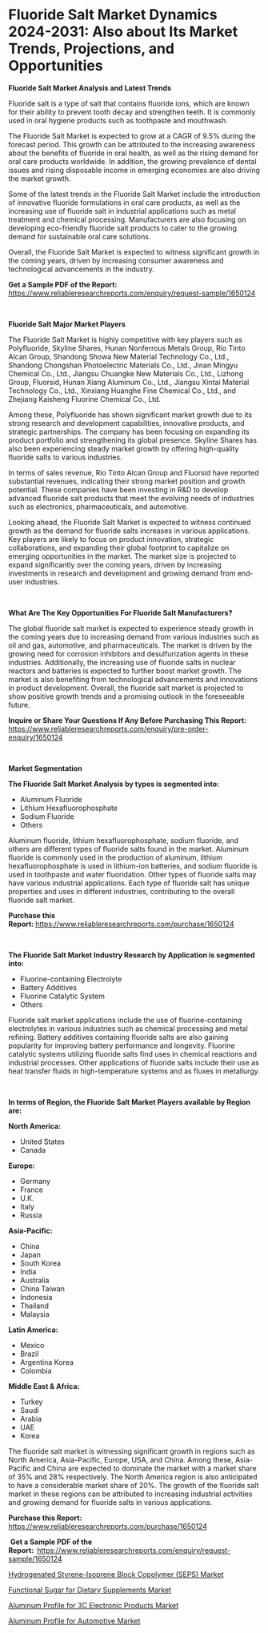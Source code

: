 <p><h1>Fluoride Salt Market Dynamics 2024-2031: Also about Its Market Trends, Projections, and Opportunities</h1></p><p><strong>Fluoride Salt Market Analysis and Latest Trends</strong></p>
<p><p>Fluoride salt is a type of salt that contains fluoride ions, which are known for their ability to prevent tooth decay and strengthen teeth. It is commonly used in oral hygiene products such as toothpaste and mouthwash.</p><p>The Fluoride Salt Market is expected to grow at a CAGR of 9.5% during the forecast period. This growth can be attributed to the increasing awareness about the benefits of fluoride in oral health, as well as the rising demand for oral care products worldwide. In addition, the growing prevalence of dental issues and rising disposable income in emerging economies are also driving the market growth.</p><p>Some of the latest trends in the Fluoride Salt Market include the introduction of innovative fluoride formulations in oral care products, as well as the increasing use of fluoride salt in industrial applications such as metal treatment and chemical processing. Manufacturers are also focusing on developing eco-friendly fluoride salt products to cater to the growing demand for sustainable oral care solutions.</p><p>Overall, the Fluoride Salt Market is expected to witness significant growth in the coming years, driven by increasing consumer awareness and technological advancements in the industry.</p></p>
<p><strong>Get a Sample PDF of the Report:&nbsp;</strong> <a href="https://www.reliableresearchreports.com/enquiry/request-sample/1650124">https://www.reliableresearchreports.com/enquiry/request-sample/1650124</a></p>
<p>&nbsp;</p>
<p><strong>Fluoride Salt Major Market Players</strong></p>
<p><p>The Fluoride Salt Market is highly competitive with key players such as Polyfluoride, Skyline Shares, Hunan Nonferrous Metals Group, Rio Tinto Alcan Group, Shandong Showa New Material Technology Co., Ltd., Shandong Chongshan Photoelectric Materials Co., Ltd., Jinan Mingyu Chemical Co., Ltd., Jiangsu Chuangke New Materials Co., Ltd., Lizhong Group, Fluorsid, Hunan Xiang Aluminum Co., Ltd., Jiangsu Xintai Material Technology Co., Ltd., Xinxiang Huanghe Fine Chemical Co., Ltd., and Zhejiang Kaisheng Fluorine Chemical Co., Ltd.</p><p>Among these, Polyfluoride has shown significant market growth due to its strong research and development capabilities, innovative products, and strategic partnerships. The company has been focusing on expanding its product portfolio and strengthening its global presence. Skyline Shares has also been experiencing steady market growth by offering high-quality fluoride salts to various industries.</p><p>In terms of sales revenue, Rio Tinto Alcan Group and Fluorsid have reported substantial revenues, indicating their strong market position and growth potential. These companies have been investing in R&D to develop advanced fluoride salt products that meet the evolving needs of industries such as electronics, pharmaceuticals, and automotive.</p><p>Looking ahead, the Fluoride Salt Market is expected to witness continued growth as the demand for fluoride salts increases in various applications. Key players are likely to focus on product innovation, strategic collaborations, and expanding their global footprint to capitalize on emerging opportunities in the market. The market size is projected to expand significantly over the coming years, driven by increasing investments in research and development and growing demand from end-user industries.</p></p>
<p>&nbsp;</p>
<p><strong>What Are The Key Opportunities For Fluoride Salt Manufacturers?</strong></p>
<p><p>The global fluoride salt market is expected to experience steady growth in the coming years due to increasing demand from various industries such as oil and gas, automotive, and pharmaceuticals. The market is driven by the growing need for corrosion inhibitors and desulfurization agents in these industries. Additionally, the increasing use of fluoride salts in nuclear reactors and batteries is expected to further boost market growth. The market is also benefiting from technological advancements and innovations in product development. Overall, the fluoride salt market is projected to show positive growth trends and a promising outlook in the foreseeable future.</p></p>
<p><strong>Inquire or Share Your Questions If Any Before Purchasing This Report:</strong> <a href="https://www.reliableresearchreports.com/enquiry/pre-order-enquiry/1650124">https://www.reliableresearchreports.com/enquiry/pre-order-enquiry/1650124</a></p>
<p>&nbsp;</p>
<p><strong>Market Segmentation</strong></p>
<p><strong>The Fluoride Salt Market Analysis by types is segmented into:</strong></p>
<p><ul><li>Aluminum Fluoride</li><li>Lithium Hexafluorophosphate</li><li>Sodium Fluoride</li><li>Others</li></ul></p>
<p><p>Aluminum fluoride, lithium hexafluorophosphate, sodium fluoride, and others are different types of fluoride salts found in the market. Aluminum fluoride is commonly used in the production of aluminum, lithium hexafluorophosphate is used in lithium-ion batteries, and sodium fluoride is used in toothpaste and water fluoridation. Other types of fluoride salts may have various industrial applications. Each type of fluoride salt has unique properties and uses in different industries, contributing to the overall fluoride salt market.</p></p>
<p><strong>Purchase this Report:&nbsp;</strong><a href="https://www.reliableresearchreports.com/purchase/1650124">https://www.reliableresearchreports.com/purchase/1650124</a></p>
<p>&nbsp;</p>
<p><strong>The Fluoride Salt Market Industry Research by Application is segmented into:</strong></p>
<p><ul><li>Fluorine-containing Electrolyte</li><li>Battery Additives</li><li>Fluorine Catalytic System</li><li>Others</li></ul></p>
<p><p>Fluoride salt market applications include the use of fluorine-containing electrolytes in various industries such as chemical processing and metal refining. Battery additives containing fluoride salts are also gaining popularity for improving battery performance and longevity. Fluorine catalytic systems utilizing fluoride salts find uses in chemical reactions and industrial processes. Other applications of fluoride salts include their use as heat transfer fluids in high-temperature systems and as fluxes in metallurgy.</p></p>
<p>&nbsp;</p>
<p><strong>In terms of Region, the Fluoride Salt Market Players available by Region are:</strong></p>
<p>
    <p> <strong> North America: </strong>
        <ul>
            <li>United States</li>
            <li>Canada</li>
        </ul>
        </p> 
    <p> <strong> Europe: </strong>
        <ul>
            <li>Germany</li>
            <li>France</li>
            <li>U.K.</li>
            <li>Italy</li>
            <li>Russia</li>
        </ul>
        </p> 
    <p> <strong> Asia-Pacific: </strong>
        <ul>
            <li>China</li>
            <li>Japan</li>
            <li>South Korea</li>
            <li>India</li>
            <li>Australia</li>
            <li>China Taiwan</li>
            <li>Indonesia</li>
            <li>Thailand</li>
            <li>Malaysia</li>
        </ul>
        </p> 
    <p> <strong> Latin America: </strong>
        <ul>
            <li>Mexico</li>
            <li>Brazil</li>
            <li>Argentina Korea</li>
            <li>Colombia</li>
        </ul>
        </p> 
    <p> <strong> Middle East & Africa: </strong>
        <ul>
            <li>Turkey</li>
            <li>Saudi</li>
            <li>Arabia</li>
            <li>UAE</li>
            <li>Korea</li>
        </ul>
    </p>
    </p>
<p><p>The fluoride salt market is witnessing significant growth in regions such as North America, Asia-Pacific, Europe, USA, and China. Among these, Asia-Pacific and China are expected to dominate the market with a market share of 35% and 28% respectively. The North America region is also anticipated to have a considerable market share of 20%. The growth of the fluoride salt market in these regions can be attributed to increasing industrial activities and growing demand for fluoride salts in various applications.</p></p>
<p><strong>Purchase this Report: </strong><a href="https://www.reliableresearchreports.com/purchase/1650124">https://www.reliableresearchreports.com/purchase/1650124</a></p>
<p>&nbsp;<strong>Get a Sample PDF of the Report:&nbsp;&nbsp;</strong><a href="https://www.reliableresearchreports.com/enquiry/request-sample/1650124">https://www.reliableresearchreports.com/enquiry/request-sample/1650124</a></p>
<p><strong></strong></p>
<p><p><a href="https://view.publitas.com/reportprime-1/hydrogenated-styrene-isoprene-block-copolymer-seps-market-size-furnishes-valuable-information-encompassing-market-share-market-trends-and-projections-spanning-from-2023-to-2030/">Hydrogenated Styrene-Isoprene Block Copolymer (SEPS) Market</a></p><p><a href="https://woozy-pyroraptor-a1f.notion.site/Functional-Sugar-for-Dietary-Supplements-Market-Research-Report-Provides-Critical-Insights-that-can--f408ef852af84ac2bdd0b0b86eb79f3a">Functional Sugar for Dietary Supplements Market</a></p><p><a href="https://view.publitas.com/reportprime-1/aluminum-profile-for-3c-electronic-products-market-provides-detailed-segmentation-of-this-market-based-on-type-application-and-region-and-forecast-for-the-period-from-2023-2030/">Aluminum Profile for 3C Electronic Products Market</a></p><p><a href="https://view.publitas.com/reportprime-1/aluminum-profile-for-automotive-market-provides-a-comprehensive-analysis-including-a-macro-overview-of-the-market-as-well-as-micro-details-such-as-market-size-and-competitive-landscape/">Aluminum Profile for Automotive Market</a></p></p>